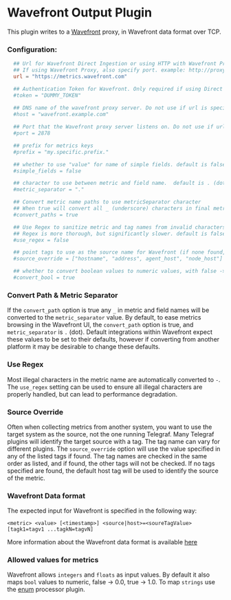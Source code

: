 # Wavefront Output Plugin

This plugin writes to a [Wavefront](https://www.wavefront.com) proxy, in Wavefront data format over TCP.


### Configuration:

```toml
  ## Url for Wavefront Direct Ingestion or using HTTP with Wavefront Proxy
  ## If using Wavefront Proxy, also specify port. example: http://proxyserver:2878
  url = "https://metrics.wavefront.com"

  ## Authentication Token for Wavefront. Only required if using Direct Ingestion
  #token = "DUMMY_TOKEN"  
  
  ## DNS name of the wavefront proxy server. Do not use if url is specified
  #host = "wavefront.example.com"

  ## Port that the Wavefront proxy server listens on. Do not use if url is specified
  #port = 2878

  ## prefix for metrics keys
  #prefix = "my.specific.prefix."

  ## whether to use "value" for name of simple fields. default is false
  #simple_fields = false

  ## character to use between metric and field name.  default is . (dot)
  #metric_separator = "."

  ## Convert metric name paths to use metricSeparator character
  ## When true will convert all _ (underscore) characters in final metric name. default is true
  #convert_paths = true

  ## Use Regex to sanitize metric and tag names from invalid characters
  ## Regex is more thorough, but significantly slower. default is false
  #use_regex = false

  ## point tags to use as the source name for Wavefront (if none found, host will be used)
  #source_override = ["hostname", "address", agent_host", "node_host"]

  ## whether to convert boolean values to numeric values, with false -> 0.0 and true -> 1.0. default is true
  #convert_bool = true
```


### Convert Path & Metric Separator
If the `convert_path` option is true any `_` in metric and field names will be converted to the `metric_separator` value. 
By default, to ease metrics browsing in the Wavefront UI, the `convert_path` option is true, and `metric_separator` is `.` (dot). 
Default integrations within Wavefront expect these values to be set to their defaults, however if converting from another platform
it may be desirable to change these defaults.


### Use Regex
Most illegal characters in the metric name are automatically converted to `-`.  
The `use_regex` setting can be used to ensure all illegal characters are properly handled, but can lead to performance degradation.


### Source Override
Often when collecting metrics from another system, you want to use the target system as the source, not the one running Telegraf. 
Many Telegraf plugins will identify the target source with a tag. The tag name can vary for different plugins. The `source_override`
option will use the value specified in any of the listed tags if found. The tag names are checked in the same order as listed, 
and if found, the other tags will not be checked. If no tags specified are found, the default host tag will be used to identify the 
source of the metric.


### Wavefront Data format
The expected input for Wavefront is specified in the following way:
```
<metric> <value> [<timestamp>] <source|host>=<soureTagValue> [tagk1=tagv1 ...tagkN=tagvN]
```
More information about the Wavefront data format is available [here](https://community.wavefront.com/docs/DOC-1031)


### Allowed values for metrics
Wavefront allows `integers` and `floats` as input values.  By default it also maps `bool` values to numeric, false -> 0.0, 
true -> 1.0.  To map `strings` use the [enum](../../processors/enum) processor plugin.

